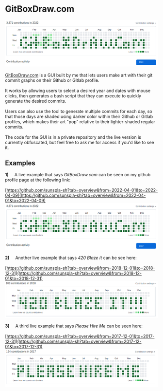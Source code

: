 # GitBoxDraw.com

![GitBoxDraw.com](./git-box-draw.png)
\
\
[GitBoxDraw.com](https://gitboxdraw.com) is a GUI built by me that lets users make art with their git commit graphs on their Github or Gitlab profile.
\
\
It works by allowing users to select a desired year and dates with mouse clicks, then
generates a bash script that they can execute to quickly generate the desired commits.
\
\
Users can also use the tool to generate multiple commits for each day, so that those days are shaded using darker color within their Github or Gitlab profiles, which makes their art "pop" relative to their lighter-shaded regular commits.
\
\
The code for the GUI is in a private repository and the live version is currently obfuscated, but feel free to ask me for access if you'd like to see it.

## Examples

**1)** &nbsp;&nbsp;&nbsp; A live example that says *GitBoxDraw.com* can be seen on my github profile page at the following link:
\
\
[https://github.com/sunspla-sh?tab=overview&from=2022-04-01&to=2022-04-09](https://github.com/sunspla-sh?tab=overview&from=2022-04-01&to=2022-04-09)
![GitBoxDraw.com](./git-box-draw.png)  

**2)** &nbsp;&nbsp;&nbsp; Another live example that says *420 Blaze It* can be see here:
\
\
[https://github.com/sunspla-sh?tab=overview&from=2018-12-01&to=2018-12-31](https://github.com/sunspla-sh?tab=overview&from=2018-12-01&to=2018-12-31)
![420 Blaze It](./420-blaze-it.png)  

**3)** &nbsp;&nbsp;&nbsp; A third live example that says *Please Hire Me* can be seen here:
\
\
[https://github.com/sunspla-sh?tab=overview&from=2017-12-01&to=2017-12-31](https://github.com/sunspla-sh?tab=overview&from=2017-12-01&to=2017-12-31)
![Please Hire Me](./please-hire-me.png)
